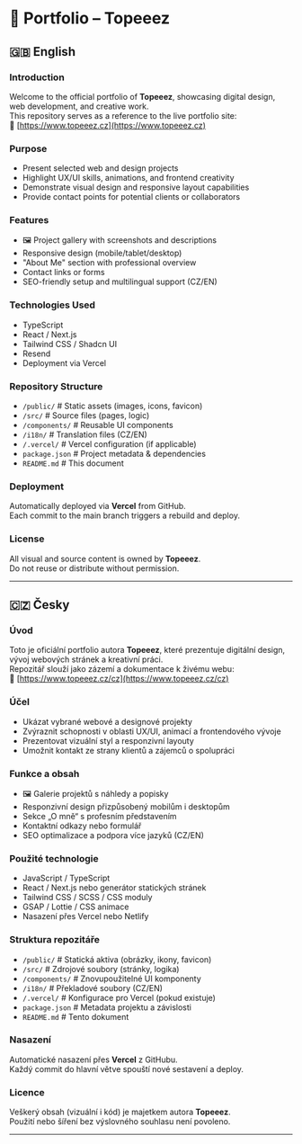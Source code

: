 # 🎨 Portfolio – Topeeez

## 🇬🇧 English

### Introduction
Welcome to the official portfolio of **Topeeez**, showcasing digital design, web development, and creative work.  
This repository serves as a reference to the live portfolio site:  
🔗 [https://www.topeeez.cz](https://www.topeeez.cz)

### Purpose
- Present selected web and design projects  
- Highlight UX/UI skills, animations, and frontend creativity  
- Demonstrate visual design and responsive layout capabilities  
- Provide contact points for potential clients or collaborators

### Features
- 🖼️ Project gallery with screenshots and descriptions  
- Responsive design (mobile/tablet/desktop)  
- "About Me" section with professional overview  
- Contact links or forms  
- SEO-friendly setup and multilingual support (CZ/EN)

### Technologies Used
- TypeScript  
- React / Next.js  
- Tailwind CSS / Shadcn UI
- Resend  
- Deployment via Vercel  

### Repository Structure
- `/public/` # Static assets (images, icons, favicon)
- `/src/` # Source files (pages, logic)
- `/components/` # Reusable UI components
- `/i18n/` # Translation files (CZ/EN)
- `/.vercel/` # Vercel configuration (if applicable)
- `package.json` # Project metadata & dependencies
- `README.md` # This document
  
### Deployment
Automatically deployed via **Vercel** from GitHub.  
Each commit to the main branch triggers a rebuild and deploy.

### License
All visual and source content is owned by **Topeeez**.  
Do not reuse or distribute without permission.

---

## 🇨🇿 Česky

### Úvod
Toto je oficiální portfolio autora **Topeeez**, které prezentuje digitální design, vývoj webových stránek a kreativní práci.  
Repozitář slouží jako zázemí a dokumentace k živému webu:  
🔗 [https://www.topeeez.cz/cz](https://www.topeeez.cz/cz)

### Účel
- Ukázat vybrané webové a designové projekty  
- Zvýraznit schopnosti v oblasti UX/UI, animací a frontendového vývoje  
- Prezentovat vizuální styl a responzivní layouty  
- Umožnit kontakt ze strany klientů a zájemců o spolupráci

### Funkce a obsah
- 🖼️ Galerie projektů s náhledy a popisky  
- Responzivní design přizpůsobený mobilům i desktopům  
- Sekce „O mně“ s profesním představením  
- Kontaktní odkazy nebo formulář  
- SEO optimalizace a podpora více jazyků (CZ/EN)

### Použité technologie
- JavaScript / TypeScript  
- React / Next.js nebo generátor statických stránek  
- Tailwind CSS / SCSS / CSS moduly  
- GSAP / Lottie / CSS animace  
- Nasazení přes Vercel nebo Netlify  

### Struktura repozitáře
- `/public/` # Statická aktiva (obrázky, ikony, favicon)
- `/src/` # Zdrojové soubory (stránky, logika)
- `/components/` # Znovupoužitelné UI komponenty
- `/i18n/` # Překladové soubory (CZ/EN)
- `/.vercel/` # Konfigurace pro Vercel (pokud existuje)
- `package.json` # Metadata projektu a závislosti
- `README.md` # Tento dokument


### Nasazení
Automatické nasazení přes **Vercel** z GitHubu.  
Každý commit do hlavní větve spouští nové sestavení a deploy.

### Licence
Veškerý obsah (vizuální i kód) je majetkem autora **Topeeez**.  
Použití nebo šíření bez výslovného souhlasu není povoleno.

---

